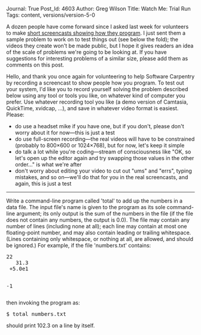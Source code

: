 Journal: True
Post_Id: 4603
Author: Greg Wilson
Title: Watch Me: Trial Run
Tags: content, versions/version-5-0

<p>A dozen people have come forward since I asked last week for volunteers to make <a href="{{root_path}}/blog/2012/02/watch-me-volunteers-wanted.html">short screencasts showing how they program</a>. I just sent them a sample problem to work on to test things out (see below the fold); the videos they create won't be made public, but I hope it gives readers an idea of the scale of problems we're going to be looking at. If you have suggestions for interesting problems of a similar size, please add them as comments on this post.</p>
<p>Hello, and thank you once again for volunteering to help Software Carpentry by recording a screencast to show people how you program. To test out your system, I'd like you to record yourself solving the problem described below using any tool or tools you like, on whatever kind of computer you prefer. Use whatever recording tool you like (a demo version of Camtasia, QuickTime, xvidcap, ...), and save in whatever video format is easiest. Please:</p>
<ul>
<li>do use a headset mike if you have one, but if you don't, please don't worry about it for now&mdash;this is just a test</li>
<li>do use full-screen recording&mdash;the real videos will have to be constrained (probably to 800&times;600 or 1024&times;768), but for now, let's keep it simple</li>
<li>do talk a lot while you're coding&mdash;stream of consciousness like "OK, so let's open up the editor again and try swapping those values in the other order..." is what we're after</li>
<li>don't worry about editing your video to cut out "ums" and "errs", typing mistakes, and so on&mdash;we'll do that for you in the real screencasts, and again, this is just a test</li>
</ul>
<hr />
<p>Write a command-line program called 'total' to add up the numbers in a data file. The input file's name is given to the program as its sole command-line argument; its only output is the sum of the numbers in the file (if the file does not contain any numbers, the output is 0.0). The file may contain any number of lines (including none at all); each line may contain at most one floating-point number, and may also contain leading or trailing whitespace. (Lines containing only whitespace, or nothing at all, are allowed, and should be ignored.) For example, if the file 'numbers.txt' contains:</p>
<pre>22
   31.3
 +5.0e1

-1</pre>
<p>then invoking the program as:</p>
<pre>$ total numbers.txt</pre>
<p>should print 102.3 on a line by itself.</p>
